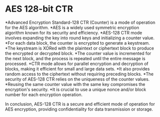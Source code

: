 # AES 128-bit CTR

*Advanced Encryption Standard-128 CTR (Counter) is a mode of operation for the AES algorithm.
*AES is a widely used symmetric encryption algorithm known for its security and efficiency.
*AES-128 CTR mode involves expanding the key into round keys and initializing a counter value.
*For each data block, the counter is encrypted to generate a keystream.
*The keystream is XORed with the plaintext or ciphertext block to produce the encrypted or decrypted block.
*The counter value is incremented for the next block, and the process is repeated until the entire message is processed.
*CTR mode allows for parallel encryption and decryption of blocks, making it efficient for small and large data sets.
*It also provides random access to the ciphertext without requiring preceding blocks.
*The security of AES-128 CTR relies on the uniqueness of the counter values.
*Reusing the same counter value with the same key compromises the encryption's security.
*It is crucial to use a unique nonce and/or block number for each encryption operation.

In conclusion, AES-128 CTR is a secure and efficient mode of operation for AES encryption, providing confidentiality for data transmission or storage.

